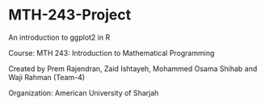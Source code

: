 # MTH-243-Project
An introduction to ggplot2 in R

Course: MTH 243: Introduction to Mathematical Programming

Created by Prem Rajendran, Zaid Ishtayeh, Mohammed Osama Shihab and Waji Rahman (Team-4)

Organization: American University of Sharjah
